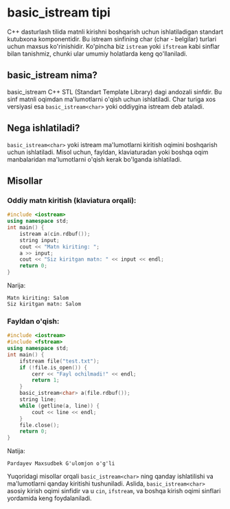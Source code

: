 # basic_istream tipi
C++ dasturlash tilida matnli kirishni boshqarish uchun ishlatiladigan standart kutubxona komponentidir. 
Bu istream sinfining char (char - belgilar) turlari uchun maxsus ko'rinishidir. 
Ko'pincha biz `istream` yoki `ifstream` kabi sinflar bilan tanishmiz, chunki ular umumiy holatlarda keng qo'llaniladi.
## basic_istream<char> nima?
basic_istream C++ STL (Standart Template Library) dagi andozali sinfdir. 
Bu sinf matnli oqimdan ma'lumotlarni o'qish uchun ishlatiladi. 
Char turiga xos versiyasi esa `basic_istream<char>` yoki oddiygina istream deb ataladi.
## Nega ishlatiladi?
`basic_istream<char>` yoki istream ma'lumotlarni kiritish oqimini boshqarish uchun ishlatiladi. 
Misol uchun, fayldan, klaviaturadan yoki boshqa oqim manbalaridan ma'lumotlarni o'qish kerak bo'lganda ishlatiladi.
## Misollar
### Oddiy matn kiritish (klaviatura orqali):
```cpp
#include <iostream>
using namespace std;
int main() {
    istream a(cin.rdbuf());
    string input;
    cout << "Matn kiriting: ";
    a >> input;
    cout << "Siz kiritgan matn: " << input << endl;
    return 0;
}
```
Narija:
```console
Matn kiriting: Salom
Siz kiritgan matn: Salom

```
### Fayldan o'qish:
```cpp
#include <iostream>
#include <fstream>
using namespace std;
int main() {
    ifstream file("test.txt");
    if (!file.is_open()) {
        cerr << "Fayl ochilmadi!" << endl;
        return 1;
    }
    basic_istream<char> a(file.rdbuf());
    string line;
    while (getline(a, line)) {
        cout << line << endl;
    }
    file.close();
    return 0;
}
```
Natija:
```console
Pardayev Maxsudbek G'ulomjon o'g'li

```
Yuqoridagi misollar orqali `basic_istream<char>` ning qanday ishlatilishi va ma'lumotlarni qanday kiritishi tushuniladi. 
Aslida, `basic_istream<char>` asosiy kirish oqimi sinfidir va u `cin`, `ifstream`, va boshqa kirish oqimi sinflari yordamida keng foydalaniladi.
